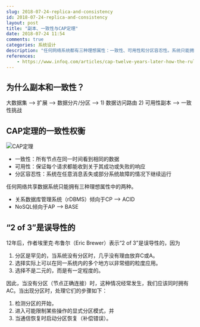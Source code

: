 ```yaml
---
slug: 2018-07-24-replica-and-consistency
id: 2018-07-24-replica-and-consistency
layout: post
title: "副本、一致性与CAP定理"
date: 2018-07-24 11:54
comments: true
categories: 系统设计
description: "任何网络系统都有三种理想属性：一致性、可用性和分区容忍性。系统只能拥有这三者中的两者。例如，关系数据库管理系统（RDBMS）更倾向于一致性和分区容忍性，因此成为ACID系统。"
references:
    - https://www.infoq.com/articles/cap-twelve-years-later-how-the-rules-have-changed
---
```


## 为什么副本和一致性？

大数据集 ⟶ 扩展 ⟶ 数据分片/分区 ⟶ 1) 数据访问路由 2) 可用性副本 ⟶ 一致性挑战



## CAP定理的一致性权衡

![CAP定理](https://res.cloudinary.com/dohtidfqh/image/upload/v1566606463/web-guiguio/Es1houG50FNQoCgGUo2fGwMPriezTtKqliSVMW9F11CN2W7SSHcI3li61Qdnw0FoOm0UfitYOvbAiJBvJXLmAmrjRH75VDO54uGucIynJrdR2RV51GboaZ17bc5pZt88_GK43PT0.png)

- 一致性：所有节点在同一时间看到相同的数据
- 可用性：保证每个请求都能收到关于其成功或失败的响应
- 分区容忍性：系统在任意消息丢失或部分系统故障的情况下继续运行



任何网络共享数据系统只能拥有三种理想属性中的两种。

- 关系数据库管理系统（rDBMS）倾向于CP ⟶ ACID
- NoSQL倾向于AP ⟶ BASE



## “2 of 3”是误导性的

12年后，作者埃里克·布鲁尔（Eric Brewer）表示“2 of 3”是误导性的，因为

1. 分区是罕见的，当系统没有分区时，几乎没有理由放弃C或A。
2. 选择实际上可以在同一系统内的多个地方以非常细的粒度应用。
3. 选择不是二元的，而是有一定程度的。



因此，当没有分区（节点正确连接）时，这种情况经常发生，我们应该同时拥有AC。当出现分区时，处理它们的步骤如下：

1. 检测分区的开始，
2. 进入可能限制某些操作的显式分区模式，并
3. 当通信恢复时启动分区恢复（补偿错误）。